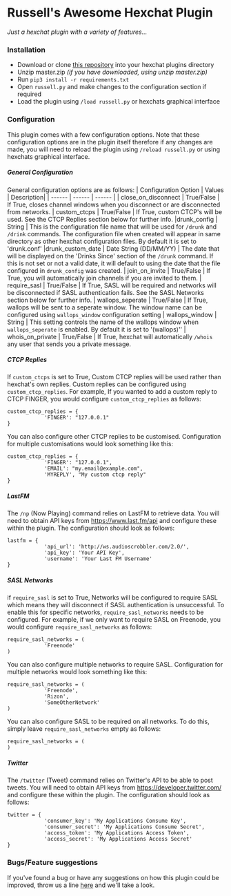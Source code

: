 # Russell's Awesome Hexchat Plugin
 *Just a hexchat plugin with a variety of features...*

### Installation
* Download or clone [this repository](https://github.com/RussellB28/hexchat-plugin) into your hexchat plugins directory 
* Unzip master.zip *(if you have downloaded, using unzip master.zip)*
* Run ```pip3 install -r requirements.txt```
* Open ```russell.py``` and make changes to the configuration section if required
* Load the plugin using ```/load russell.py``` or hexchats graphical interface

### Configuration ###
This plugin comes with a few configuration options. Note that these configuration options are in the plugin itself therefore if any changes are made, you will need to reload the plugin using ```/reload russell.py``` or using hexchats graphical interface.

##### General Configuration #####
General configuration options are as follows:
| Configuration Option | Values | Description|
| ------ | ------ | ------ |
| close_on_disconnect | True/False | If True, closes channel windows when you disconnect or are disconnected from networks.
| custom_ctcps | True/False | If True, custom CTCP's will be used. See the CTCP Replies section below for further info.
|drunk_config | String | This is the configuration file name that will be used for ```/drunk``` and ```/drink``` commands. The configuration file when created will appear in same directory as other hexchat configuration files. By default it is set to 'drunk.conf'
|drunk_custom_date | Date String (DD/MM/YY) | The date that will be displayed on the 'Drinks Since' section of the ```/drunk``` command. If this is not set or not a valid date, it will default to using the date that the file configured in ```drunk_config``` was created.
| join_on_invite | True/False | If True, you will automatically join channels if you are invited to them.
| require_sasl | True/False | If True, SASL will be required and networks will be disconnected if SASL authentication fails. See the SASL Networks section below for further info.
| wallops_seperate | True/False | If True, wallops will be sent to a seperate window. The window name can be configured using ```wallops_window``` configuration setting
| wallops_window | String | This setting controls the name of the wallops window when ```wallops_seperate``` is enabled. By default it is set to '(wallops)''
| whois_on_private | True/False | If True, hexchat will automatically ```/whois``` any user that sends you a private message.

##### CTCP Replies #####
If ```custom_ctcps``` is set to True, Custom CTCP replies will be used rather than hexchat's own replies. Custom replies can be configured using ```custom_ctcp_replies```. For example, If you wanted to add a custom reply to CTCP FINGER, you would configure ```custom_ctcp_replies``` as follows:
```
custom_ctcp_replies = {
			'FINGER': "127.0.0.1"
}
```
You can also configure other CTCP replies to be customised. Configuration for multiple customisations would look something like this:
```
custom_ctcp_replies = {
			'FINGER': "127.0.0.1",
			'EMAIL': "my.email@example.com",
			'MYREPLY', "My custom ctcp reply"
}
```
##### LastFM #####
The ``/np`` (Now Playing) command relies on LastFM to retrieve data. You will need to obtain API keys from https://www.last.fm/api and configure these within the plugin. The configuration should look as follows:
```
lastfm = {
			'api_url': 'http://ws.audioscrobbler.com/2.0/',
			'api_key': 'Your API Key',
			'username': 'Your Last FM Username'
}
```
##### SASL Networks #####
if ```require_sasl``` is set to True, Networks will be configured to require SASL which means they will disconnect if SASL authentication is unsuccessful. To enable this for specific networks, ```require_sasl_networks``` needs to be configured. For example, if we only want to require SASL on Freenode, you would configure ```require_sasl_networks``` as follows:
```
require_sasl_networks = (
			'Freenode'
)
```
You can also configure multiple networks to require SASL. Configuration for multiple networks would look something like this:
```
require_sasl_networks = (
			'Freenode',
			'Rizon',
			'SomeOtherNetwork'
)
```
You can also configure SASL to be required on all networks. To do this, simply leave ```require_sasl_networks``` empty as follows:
```
require_sasl_networks = (
)
```
##### Twitter #####
The ```/twitter``` (Tweet) command relies on Twitter's API to be able to post tweets. You will need to obtain API keys from https://developer.twitter.com/ and configure these within the plugin. The configuration should look as follows:
```
twitter = {
			'consumer_key': 'My Applications Consume Key',
			'consumer_secret': 'My Applications Consume Secret',
			'access_token': 'My Applications Access Token',
			'access_secret': 'My Applications Access Secret'
}
```
### Bugs/Feature suggestions ###
If you've found a bug or have any suggestions on how this plugin could be improved, throw us a line [here](https://github.com/RussellB28/hexchat-plugin/issues) and we'll take a look.
